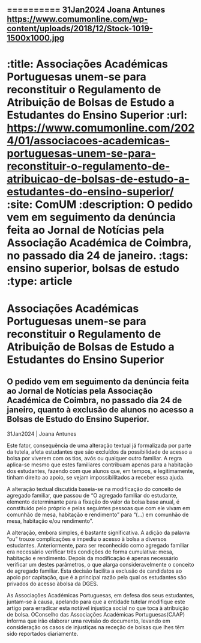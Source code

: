 
==========
31Jan2024
Joana Antunes
https://www.comumonline.com/wp-content/uploads/2018/12/Stock-1019-1500x1000.jpg
---
:title: Associações Académicas Portuguesas unem-se para reconstituir o Regulamento de Atribuição de Bolsas de Estudo a Estudantes do Ensino Superior
:url: https://www.comumonline.com/2024/01/associacoes-academicas-portuguesas-unem-se-para-reconstituir-o-regulamento-de-atribuicao-de-bolsas-de-estudo-a-estudantes-do-ensino-superior/
:site: ComUM
:description: O pedido vem em seguimento da denúncia feita ao Jornal de Notícias pela Associação Académica de Coimbra, no passado dia 24 de janeiro.
:tags: ensino superior, bolsas de estudo
:type: article
==========


# **Associações Académicas Portuguesas unem-se para reconstituir o Regulamento de Atribuição de Bolsas de Estudo a Estudantes do Ensino Superior**

## O pedido vem em seguimento da denúncia feita ao Jornal de Notícias pela Associação Académica de Coimbra, no passado dia 24 de janeiro, quanto à exclusão de alunos no acesso a Bolsas de Estudo do Ensino Superior.

31Jan2024 | Joana Antunes

Este fator, consequência de uma alteração textual já formalizada por parte da tutela, afeta estudantes que são excluídos da possibilidade de acesso a bolsa por viverem com os tios, avós ou qualquer outro familiar. A regra aplica-se mesmo que estes familiares contribuam apenas para a habitação dos estudantes, fazendo com que alunos que, em tempos, e legitimamente, tinham direito ao apoio, se vejam impossibilitados a receber essa ajuda.

A alteração textual discutida baseia-se na modificação do conceito de agregado familiar, que passou de “O agregado familiar do estudante, elemento determinante para a fixação do valor da bolsa base anual, é constituído pelo próprio e pelas seguintes pessoas que com ele vivam em comunhão de mesa, habitação e rendimento” para “(…) em comunhão de mesa, habitação e/ou rendimento”.

A alteração, embora simples, é bastante significativa. A adição da palavra “ou” trouxe complicações e impediu o acesso à bolsa a diversos estudantes. Anteriormente, para ser reconhecido como agregado familiar era necessário verificar três condições de forma cumulativa: mesa, habitação e rendimento. Depois da modificação é apenas necessário verificar um destes parâmetros, o que alarga consideravelmente o conceito de agregado familiar. Esta decisão facilita a exclusão de candidatos ao apoio por capitação, que é a principal razão pela qual os estudantes são privados do acesso àbolsa da DGES.

As Associações Académicas Portuguesas, em defesa dos seus estudantes, juntam-se à causa, apelando para que a entidade tutelar modifique este artigo para erradicar esta notável injustiça social no que toca à atribuição de bolsa. OConselho das Associações Académicas Portuguesas(CAAP) informa que irão elaborar uma revisão do documento, levando em consideração os casos de injustiças na receção de bolsas que lhes têm sido reportados diariamente.

